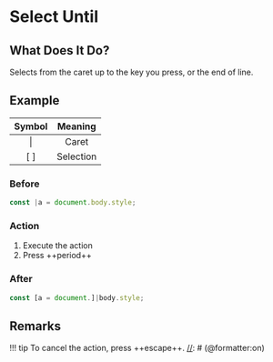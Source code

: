 # Select Until

## What Does It Do?

Selects from the caret up to the key you press, or the end of line.

## Example

| Symbol |  Meaning  |
|:------:|:---------:|
| &vert; |   Caret   |
|  [ ]   | Selection |

### Before

[//]: # (@formatter:off)
```javascript
const |a = document.body.style;
```
[//]: # (@formatter:on)

### Action

1. Execute the action
2. Press ++period++

### After

[//]: # (@formatter:off)
```javascript
const [a = document.]|body.style;
```
[//]: # (@formatter:on)

## Remarks

[//]: # (@formatter:off)
!!! tip
    To cancel the action, press ++escape++.
[//]: # (@formatter:on)
